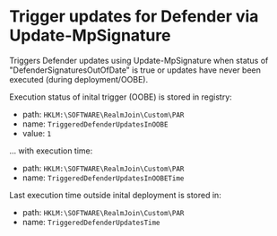 # Trigger updates for Defender via Update-MpSignature

Triggers Defender updates using Update-MpSignature when status of "DefenderSignaturesOutOfDate" is true or updates have never been executed (during deployment/OOBE).

Execution status of inital trigger (OOBE) is stored in registry:
- path: `HKLM:\SOFTWARE\RealmJoin\Custom\PAR`
- name: `TriggeredDefenderUpdatesInOOBE`
- value: `1`

... with execution time:

- path: `HKLM:\SOFTWARE\RealmJoin\Custom\PAR`
- name: `TriggeredDefenderUpdatesInOOBETime`

Last execution time outside inital deployment is stored in:

- path: `HKLM:\SOFTWARE\RealmJoin\Custom\PAR`
- name: `TriggeredDefenderUpdatesTime`